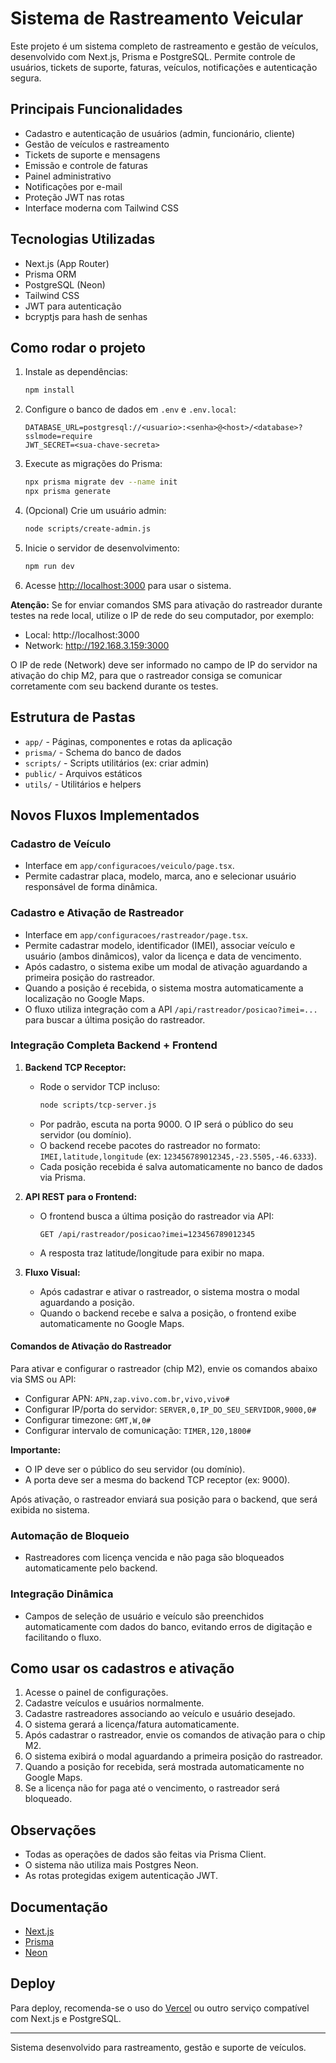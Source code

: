 # Sistema de Rastreamento Veicular

Este projeto é um sistema completo de rastreamento e gestão de veículos, desenvolvido com Next.js, Prisma e PostgreSQL. Permite controle de usuários, tickets de suporte, faturas, veículos, notificações e autenticação segura.

## Principais Funcionalidades

- Cadastro e autenticação de usuários (admin, funcionário, cliente)
- Gestão de veículos e rastreamento
- Tickets de suporte e mensagens
- Emissão e controle de faturas
- Painel administrativo
- Notificações por e-mail
- Proteção JWT nas rotas
- Interface moderna com Tailwind CSS

## Tecnologias Utilizadas

- Next.js (App Router)
- Prisma ORM
- PostgreSQL (Neon)
- Tailwind CSS
- JWT para autenticação
- bcryptjs para hash de senhas

## Como rodar o projeto

1. Instale as dependências:
   ```bash
   npm install
   ```
2. Configure o banco de dados em `.env` e `.env.local`:
   ```env
   DATABASE_URL=postgresql://<usuario>:<senha>@<host>/<database>?sslmode=require
   JWT_SECRET=<sua-chave-secreta>
   ```
3. Execute as migrações do Prisma:
   ```bash
   npx prisma migrate dev --name init
   npx prisma generate
   ```
4. (Opcional) Crie um usuário admin:
   ```bash
   node scripts/create-admin.js
   ```
5. Inicie o servidor de desenvolvimento:
   ```bash
   npm run dev
   ```
6. Acesse [http://localhost:3000](http://localhost:3000) para usar o sistema.

**Atenção:**
Se for enviar comandos SMS para ativação do rastreador durante testes na rede local, utilize o IP de rede do seu computador, por exemplo:

- Local: http://localhost:3000
- Network: http://192.168.3.159:3000

O IP de rede (Network) deve ser informado no campo de IP do servidor na ativação do chip M2, para que o rastreador consiga se comunicar corretamente com seu backend durante os testes.

## Estrutura de Pastas

- `app/` - Páginas, componentes e rotas da aplicação
- `prisma/` - Schema do banco de dados
- `scripts/` - Scripts utilitários (ex: criar admin)
- `public/` - Arquivos estáticos
- `utils/` - Utilitários e helpers

## Novos Fluxos Implementados

### Cadastro de Veículo

- Interface em `app/configuracoes/veiculo/page.tsx`.
- Permite cadastrar placa, modelo, marca, ano e selecionar usuário responsável de forma dinâmica.

### Cadastro e Ativação de Rastreador

- Interface em `app/configuracoes/rastreador/page.tsx`.
- Permite cadastrar modelo, identificador (IMEI), associar veículo e usuário (ambos dinâmicos), valor da licença e data de vencimento.
- Após cadastro, o sistema exibe um modal de ativação aguardando a primeira posição do rastreador.
- Quando a posição é recebida, o sistema mostra automaticamente a localização no Google Maps.
- O fluxo utiliza integração com a API `/api/rastreador/posicao?imei=...` para buscar a última posição do rastreador.

### Integração Completa Backend + Frontend

1. **Backend TCP Receptor:**

   - Rode o servidor TCP incluso:
     ```bash
     node scripts/tcp-server.js
     ```
   - Por padrão, escuta na porta 9000. O IP será o público do seu servidor (ou domínio).
   - O backend recebe pacotes do rastreador no formato: `IMEI,latitude,longitude` (ex: `123456789012345,-23.5505,-46.6333`).
   - Cada posição recebida é salva automaticamente no banco de dados via Prisma.

2. **API REST para o Frontend:**

   - O frontend busca a última posição do rastreador via API:
     ```
     GET /api/rastreador/posicao?imei=123456789012345
     ```
   - A resposta traz latitude/longitude para exibir no mapa.

3. **Fluxo Visual:**
   - Após cadastrar e ativar o rastreador, o sistema mostra o modal aguardando a posição.
   - Quando o backend recebe e salva a posição, o frontend exibe automaticamente no Google Maps.

#### Comandos de Ativação do Rastreador

Para ativar e configurar o rastreador (chip M2), envie os comandos abaixo via SMS ou API:

- Configurar APN:
  `APN,zap.vivo.com.br,vivo,vivo#`
- Configurar IP/porta do servidor:
  `SERVER,0,IP_DO_SEU_SERVIDOR,9000,0#`
- Configurar timezone:
  `GMT,W,0#`
- Configurar intervalo de comunicação:
  `TIMER,120,1800#`

**Importante:**

- O IP deve ser o público do seu servidor (ou domínio).
- A porta deve ser a mesma do backend TCP receptor (ex: 9000).

Após ativação, o rastreador enviará sua posição para o backend, que será exibida no sistema.

### Automação de Bloqueio

- Rastreadores com licença vencida e não paga são bloqueados automaticamente pelo backend.

### Integração Dinâmica

- Campos de seleção de usuário e veículo são preenchidos automaticamente com dados do banco, evitando erros de digitação e facilitando o fluxo.

## Como usar os cadastros e ativação

1. Acesse o painel de configurações.
2. Cadastre veículos e usuários normalmente.
3. Cadastre rastreadores associando ao veículo e usuário desejado.
4. O sistema gerará a licença/fatura automaticamente.
5. Após cadastrar o rastreador, envie os comandos de ativação para o chip M2.
6. O sistema exibirá o modal aguardando a primeira posição do rastreador.
7. Quando a posição for recebida, será mostrada automaticamente no Google Maps.
8. Se a licença não for paga até o vencimento, o rastreador será bloqueado.

## Observações

- Todas as operações de dados são feitas via Prisma Client.
- O sistema não utiliza mais Postgres Neon.
- As rotas protegidas exigem autenticação JWT.

## Documentação

- [Next.js](https://nextjs.org/docs)
- [Prisma](https://www.prisma.io/docs)
- [Neon](https://neon.tech/)

## Deploy

Para deploy, recomenda-se o uso do [Vercel](https://vercel.com/) ou outro serviço compatível com Next.js e PostgreSQL.

---

Sistema desenvolvido para rastreamento, gestão e suporte de veículos.
